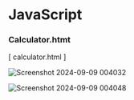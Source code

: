 # JavaScript
### Calculator.htmt
[ calculator.html ]

![Screenshot 2024-09-09 004032](https://github.com/user-attachments/assets/0174e138-f87e-425a-8480-39eba494de7b)

![Screenshot 2024-09-09 004048](https://github.com/user-attachments/assets/bb22a104-9b31-42a4-bc66-164db62df1f1)
